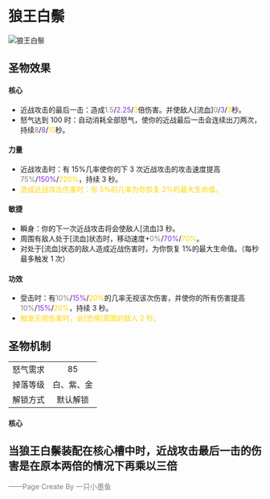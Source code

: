 # 狼王白鬃

![狼王白鬃](狼王白鬃.png)

## 圣物效果

#### **核心**

- 近战攻击的最后一击：造成<font color=gray>1.5</font>/<font color=BlueViolet>2.25</font>/<font color=gold>3</font>倍伤害。并使敌人[流血]<font color=gray>0</font>/<font color=BlueViolet>3</font>/<font color=gold>3</font>秒。
- 怒气达到 100 时：自动消耗全部怒气，使你的近战最后一击会连续出刀两次，持续<font color=gray>8</font>/<font color=BlueViolet>8</font>/<font color=gold>15</font>秒。

#### **力量**

- 近战攻击时：有 15%几率使你的下 3 次近战攻击的攻击速度提高<font color=gray>75%</font>/<font color=BlueViolet>150%</font>/<font color=gold>220%</font>，持续 3 秒。
- <font color=gold>造成近战攻击伤害时：有 5%的几率为你恢复 2%的最大生命值。</font>

#### **敏捷**

- 瞬身：你的下一次近战攻击将会使敌人[流血]3 秒。
- 周围有敌人处于[流血]状态时，移动速度+<font color=gray>0%</font>/<font color=BlueViolet>70%</font>/<font color=gold>70%</font>。
- 对处于[流血]状态的敌人造成近战伤害时，为你恢复 1%的最大生命值。（每秒最多触发 1 次）

#### **功效**

- 受击时：有<font color=gray>10%</font>/<font color=BlueViolet>15%</font>/<font color=gold>20%</font>的几率无视该次伤害，并使你的所有伤害提高<font color=gray>10%</font>/<font color=BlueViolet>15%</font>/<font color=gold>20%</font>，持续 3 秒。
- <font color=gold>触发无视伤害时，会[恐惧]周围的敌人 2 秒。</font>

## 圣物机制

|          |            |
| :------: | :--------: |
| 怒气需求 |     85     |
| 掉落等级 | 白、紫、金 |
| 解锁方式 |  默认解锁  |

#### **核心**

当狼王白鬃装配在核心槽中时，近战攻击最后一击的伤害是在原本两倍的情况下再乘以三倍
---

<font color=grey>——Page Create By 一只小墨鱼</font>
